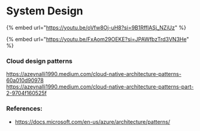 # System Design

{% embed url="https://youtu.be/oVfw8Oj-uH8?si=9B1RfflASj_NZiUz" %}

{% embed url="https://youtu.be/FxAom29OEKE?si=JPAWfbzTrd3VN3He" %}

### Cloud design patterns

https://azeynalli1990.medium.com/cloud-native-architecture-patterns-60a010d90978\
https://azeynalli1990.medium.com/cloud-native-architecture-patterns-part-2-9704f160525f

### References:

* https://docs.microsoft.com/en-us/azure/architecture/patterns/
